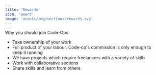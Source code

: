 ```yaml
---
title: 'Rewards'
icon: 'award'
image: 'assets/img/sections/rewards.svg'
---
```


Why you should join Code-Ops

-   Take ownership of your work
-   Full product of your labour. Code-op's commission is only enough to keep it running
-   We have projects which require freelancers with a variety of skills
-   Work with collaborative sections
-   Share skills and learn from others
